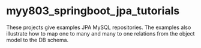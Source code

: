 # myy803_springboot_jpa_tutorials

These projects give examples JPA MySQL repositories.
The examples also illustrate how to map one to many and many to one relations from the object model to the DB schema.  

